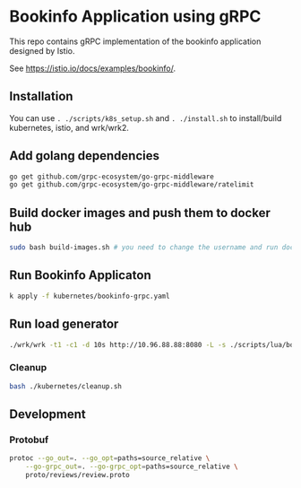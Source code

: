# Bookinfo Application using gRPC

This repo contains gRPC implementation of the bookinfo application designed by Istio. 

See <https://istio.io/docs/examples/bookinfo/>.

<!-- |![Bookinfo Call Graph](./bookinfo.png)|
|:--:| 
| *Bookinfo Application Call Graph* | -->

## Installation

You can use `. ./scripts/k8s_setup.sh` and `. ./install.sh` to install/build kubernetes, istio, and wrk/wrk2.

## Add golang dependencies

```bash
go get github.com/grpc-ecosystem/go-grpc-middleware
go get github.com/grpc-ecosystem/go-grpc-middleware/ratelimit
```

## Build docker images and push them to docker hub

```bash
sudo bash build-images.sh # you need to change the username and run docker login
```

## Run Bookinfo Applicaton

```bash
k apply -f kubernetes/bookinfo-grpc.yaml
```


## Run load generator

```bash
./wrk/wrk -t1 -c1 -d 10s http://10.96.88.88:8080 -L -s ./scripts/lua/bookinfo.lua
```

### Cleanup

```bash
bash ./kubernetes/cleanup.sh
```

## Development

### Protobuf 
```bash
protoc --go_out=. --go_opt=paths=source_relative \
    --go-grpc_out=. --go-grpc_opt=paths=source_relative \
    proto/reviews/review.proto 
```
